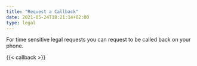 ```yaml
---
title: "Request a Callback"
date: 2021-05-24T18:21:14+02:00
type: legal
---
```


For time sensitive legal requests you can request to be called back on your phone. 

{{< callback >}}